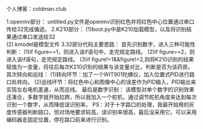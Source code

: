 个人博客：coldman.club



1.openmv部分：
untitled.py文件是openmv识别红色并将红色中心位置通过串口传给32完成循迹。
2.K210部分：
(1)boot.py中是K210加载模型，以及将识别结果通过串口发送给32   
(2).kmodel是模型文件
3.32部分代码主要思路：
首先识别数字，进入三种可能性判断：
(1)if figure==1，则进入该if语句中，走完规定路线。
(2)if figure==2，则进入该if语句，走完规定路线。
(3)if figure!=1&&figure!=2,则将K210识别的结果赋值为一变量，将往后每次K210识别的结果与该变量对比，判断是否为该药房。
其次转向和巡线：
(1)转向环节：加了一个WIT901陀螺仪，加入位置式PID进行路口处转向。
(2)巡线环节：将红色中心和图像中心的误差作为PID输入，PID输出来实现左右电机差速，从而巡线。
最后是数字识别：
该模型对单个数字的识别效果还凑合，多数字就开始拉跨，所以我加入一个舵机，通过调节舵机角度来达到每次识别一个数字，从而降低误识别率。
PS：对于十字路口的处理，我最开始用的灰度传感器判断路口，但对场地要求较高，误识别率很高，最后没采用它。可以采用编码器走固定位置，停在路口前来进行识别。
